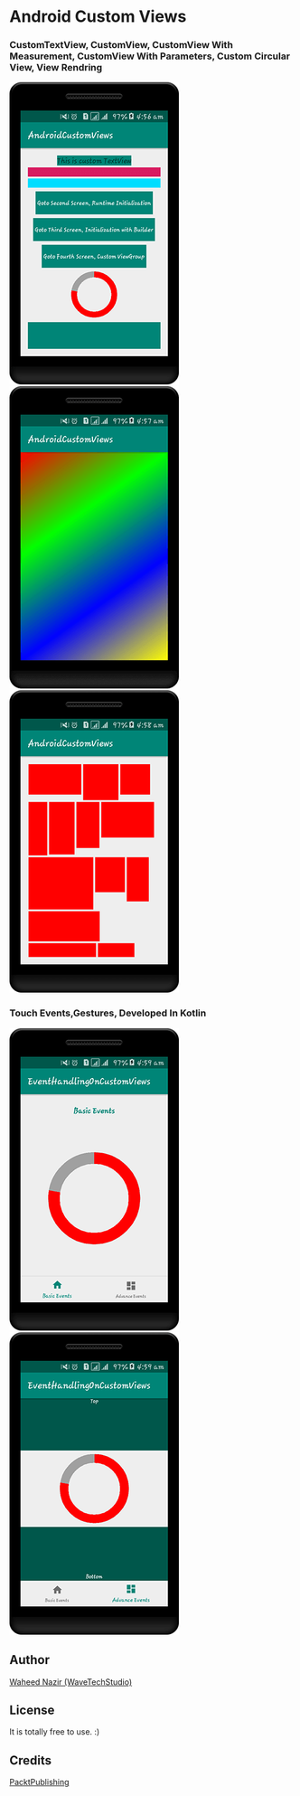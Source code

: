 # Android Custom Views

### CustomTextView, CustomView, CustomView With Measurement, CustomView With Parameters, Custom Circular View, View Rendring
<img src="./screens/01.png" width=“100”/>  <img src="./screens/04.png" width=“100”/>  <img src="./screens/05.png" width=“100”/>

### Touch Events,Gestures, Developed In Kotlin
<img src="./screens/06.png" width=“100”/>  <img src="./screens/07.png" width=“100”/>


## Author
[Waheed Nazir (WaveTechStudio)](https://www.linkedin.com/in/waheed-nazir-36521579/ "Waheed Nazir (GreenProLogix)")

## License
It is totally free to use. :)

## Credits
[PacktPublishing](https://github.com/PacktPublishing/Building-Android-UIs-with-Custom-Views) 
